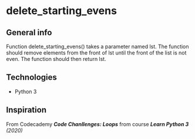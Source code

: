 # delete_starting_evens

## General info
Function delete_starting_evens() takes a parameter named lst. The function should remove elements from the front of lst until the front of the list is not even. The function should then return lst.

## Technologies
* Python 3

## Inspiration 
From Codecademy ***Code Chanllenges: Loops*** from course ***Learn Python 3*** _(2020)_
